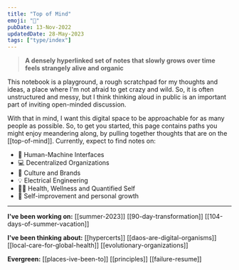```yaml
---
title: "Top of Mind"
emoji: "👋"
pubDate: 13-Nov-2022
updatedDate: 28-May-2023
tags: ["type/index"]
---
```


> **A densely hyperlinked set of notes that slowly grows over time feels strangely alive and organic**

This notebook is a playground, a rough scratchpad for my thoughts and ideas, a place where I'm not afraid to get crazy and wild. So, it is often unstructured and messy, but I think thinking aloud in public is an important part of inviting open-minded discussion.

With that in mind, I want this digital space to be approachable for as many people as possible. So, to get you started, this page contains paths you might enjoy meandering along, by pulling together thoughts that are on the [[top-of-mind]]. Currently, expect to find notes on:

- 🧠  Human-Machine Interfaces
- 💻  Decentralized Organizations
- 🥳  Culture and Brands
- 💡  Electrical Engineering
- 🏋‍♂  Health, Wellness and Quantified Self
- 🌱  Self-improvement and personal growth

---
**I've been working on:**
[[summer-2023]]
[[90-day-transformation]]
[[104-days-of-summer-vacation]]

**I've been thinking about:**
[[hypercerts]]
[[daos-are-digital-organisms]]
[[local-care-for-global-health]]
[[evolutionary-organizations]]

**Evergreen:**
[[places-ive-been-to]]
[[principles]]
[[failure-resume]]